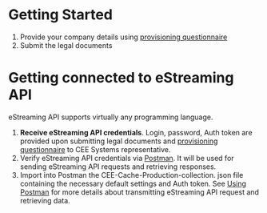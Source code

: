 # Getting Started

1. Provide your company details using [provisioning questionnaire](http://www.cee-systems.com/estreamingapi-credentials-request)
2. Submit the legal documents 

# Getting connected to eStreaming API

eStreaming API supports virtually any programming language.

1. **Receive eStreaming API credentials**. Login, password, Auth token are provided upon submitting legal documents and [provisioning questionnaire](http://www.cee-systems.com/estreamingapi-credentials-request) to CEE Systems representative.
2. Verify eStreaming API credentials via [Postman](http://getpostman.com). It will be used for sending eStreaming API requests and retrieving responses.
3. Import into Postman the CEE-Cache-Production-collection. json file containing the necessary default settings and Auth token. See [Using Postman](/getting-started/using-postman.md "Using Postman") for more details about transmitting eStreaming API request and retrieving data.



